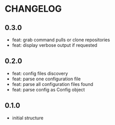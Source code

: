 <!--
Onur is free software: you can redistribute it and/or modify
it under the terms of the GNU General Public License as published by
the Free Software Foundation, either version 3 of the License, or
(at your option) any later version.

Onur is distributed in the hope that it will be useful,
but WITHOUT ANY WARRANTY; without even the implied warranty of
MERCHANTABILITY or FITNESS FOR A PARTICULAR PURPOSE.  See the
GNU General Public License for more details.

You should have received a copy of the GNU General Public License
along with Onur. If not, see <https://www.gnu.org/licenses/>.
-->

# CHANGELOG

## 0.3.0

- feat: grab command pulls or clone repositories
- feat: display verbose output if requested 

## 0.2.0

- feat: config files discovery 
- feat: parse one configuration file
- feat: parse all configuration files found
- feat: parse config as Config object

## 0.1.0

- initial structure
